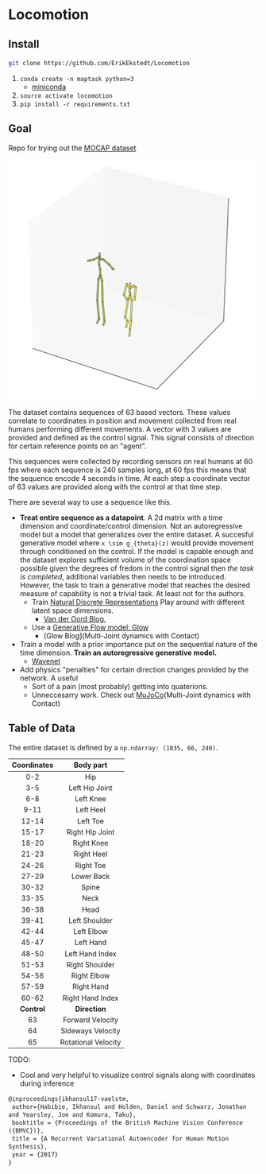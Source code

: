 # Locomotion

## Install

```bash
git clone https://github.com/ErikEkstedt/Locomotion
```

1. `conda create -n maptask python=3`
    - [miniconda](https://conda.io/miniconda.html)
2. `source activate locomotion`
3. `pip install -r requirements.txt`


## Goal

Repo for trying out the [MOCAP dataset](https://bitbucket.org/jonathan-schwarz/edinburgh_locomotion_mocap_dataset/overview)

<img width='500px' src="images/mocap_visualization.png" alt="mocap visualization"/>

The dataset contains sequences of 63 based vectors. These values correlate to coordinates
in position and movement collected from real humans performing different movements. A
vector with 3 values are provided and defined as the control signal. This signal consists
of direction for certain reference points on an "agent".

This sequences were collected by recording sensors on real humans at 60 fps where each
sequence is 240 samples long, at 60 fps this means that the sequence encode 4 seconds in
time. At each step a coordinate vector of 63 values are provided along with the control at
that time step.

There are several way to use a sequence like this.

* **Treat entire sequence as a datapoint**. A 2d matrix with a time dimension and
  coordinate/control dimension. Not an autoregressive model but a model that generalizes
  over the entire dataset. A succesful generative model where `x \sim g_{theta}(z)` would
  provide movement through conditioned on the control. If the model is capable enough and
  the dataset explores sufficient volume of the coordination space possible given the
  degrees of fredom in the control signal then *the task is completed*, additional
  variables then needs to be introduced. However, the task to train a generative model
  that reaches the desired measure of capability is not a trivial task. At least not for
  the authors.
  - Train [Natural Discrete Representations](https://arxiv.org/pdf/1711.00937.pdf) Play around with different latent space dimensions.
    - [Van der Oord Blog](https://avdnoord.github.io/homepage/vqvae/),
  - Use a [Generative Flow model: Glow](https://arxiv.org/pdf/1807.03039.pdf)
    - [Glow Blog](Multi-Joint dynamics with Contact) 
* Train a model with a prior importance put on the sequential nature of the time dimension.
  **Train an autoregressive generative model.**
  - [Wavenet](https://arxiv.org/pdf/1609.03499.pdf)
* Add physics "penalties" for certain direction changes provided by the network. A useful
  - Sort of a pain (most probably) getting into quaterions.
  - Unneccesarry work. Check out [MuJoCo](http://www.mujoco.org/)(Multi-Joint dynamics with Contact)



## Table of Data

The entire dataset is defined by a `np.ndarray: (1835, 66, 240)`.

| Coordinates | Body part |
|:-----------:|:-----------:|
| 0-2 | Hip |
| 3-5 | Left Hip Joint |
| 6-8 | Left Knee |
| 9-11 | Left Heel |
| 12-14 | Left Toe |
| 15-17 | Right Hip Joint |
| 18-20 | Right Knee |
| 21-23 | Right Heel |
| 24-26 | Right Toe |
| 27-29 | Lower Back |
| 30-32 | Spine |
| 33-35 | Neck |
| 36-38 | Head |
| 39-41 | Left Shoulder |
| 42-44 | Left Elbow |
| 45-47 | Left Hand |
| 48-50 | Left Hand Index |
| 51-53 | Right Shoulder |
| 54-56 | Right Elbow |
| 57-59 | Right Hand |
| 60-62 | Right Hand Index |
| **Control** | **Direction** |
| 63 | Forward Velocity |
| 64 | Sideways Velocity |
| 65 | Rotational Velocity |

TODO:
* Cool and very helpful to visualize control signals along with coordinates during
  inference

```
@inproceedings{ikhansul17-vaelstm,
 author={Habibie, Ikhansul and Holden, Daniel and Schwarz, Jonathan and Yearsley, Joe and Komura, Taku},
 booktitle = {Proceedings of the British Machine Vision Conference ({BMVC})},
 title = {A Recurrent Variational Autoencoder for Human Motion Synthesis},
 year = {2017}
}
```
